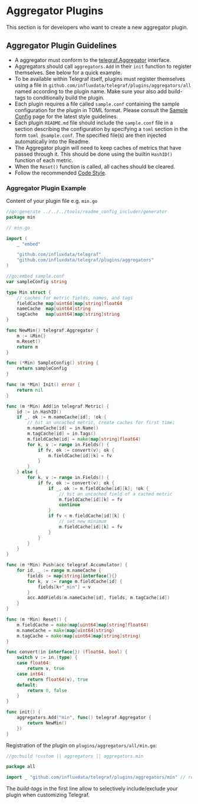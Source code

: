 # Aggregator Plugins

This section is for developers who want to create a new aggregator plugin.

## Aggregator Plugin Guidelines

* A aggregator must conform to the [telegraf.Aggregator][] interface.
* Aggregators should call `aggregators.Add` in their `init` function to
  register themselves.  See below for a quick example.
* To be available within Telegraf itself, plugins must register themselves
  using a file in `github.com/influxdata/telegraf/plugins/aggregators/all`
  named according to the plugin name. Make sure your also add build-tags to
  conditionally build the plugin.
* Each plugin requires a file called `sample.conf` containing the sample configuration
  for the plugin in TOML format.
  Please consult the [Sample Config][] page for the latest style guidelines.
* Each plugin `README.md` file should include the `sample.conf` file in a section
  describing the configuration by specifying a `toml` section in the form `toml @sample.conf`. The specified file(s) are then injected automatically into the Readme.
* The Aggregator plugin will need to keep caches of metrics that have passed
  through it. This should be done using the builtin `HashID()` function of
  each metric.
* When the `Reset()` function is called, all caches should be cleared.
* Follow the recommended [Code Style][].

### Aggregator Plugin Example

Content of your plugin file e.g. `min.go`

```go
//go:generate ../../../tools/readme_config_includer/generator
package min

// min.go

import (
    _ "embed"

    "github.com/influxdata/telegraf"
    "github.com/influxdata/telegraf/plugins/aggregators"
)

//go:embed sample.conf
var sampleConfig string

type Min struct {
    // caches for metric fields, names, and tags
    fieldCache map[uint64]map[string]float64
    nameCache  map[uint64]string
    tagCache   map[uint64]map[string]string
}

func NewMin() telegraf.Aggregator {
    m := &Min{}
    m.Reset()
    return m
}

func (*Min) SampleConfig() string {
    return sampleConfig
}

func (m *Min) Init() error {
    return nil
}

func (m *Min) Add(in telegraf.Metric) {
    id := in.HashID()
    if _, ok := m.nameCache[id]; !ok {
        // hit an uncached metric, create caches for first time:
        m.nameCache[id] = in.Name()
        m.tagCache[id] = in.Tags()
        m.fieldCache[id] = make(map[string]float64)
        for k, v := range in.Fields() {
            if fv, ok := convert(v); ok {
                m.fieldCache[id][k] = fv
            }
        }
    } else {
        for k, v := range in.Fields() {
            if fv, ok := convert(v); ok {
                if _, ok := m.fieldCache[id][k]; !ok {
                    // hit an uncached field of a cached metric
                    m.fieldCache[id][k] = fv
                    continue
                }
                if fv < m.fieldCache[id][k] {
                    // set new minimum
                    m.fieldCache[id][k] = fv
                }
            }
        }
    }
}

func (m *Min) Push(acc telegraf.Accumulator) {
    for id, _ := range m.nameCache {
        fields := map[string]interface{}{}
        for k, v := range m.fieldCache[id] {
            fields[k+"_min"] = v
        }
        acc.AddFields(m.nameCache[id], fields, m.tagCache[id])
    }
}

func (m *Min) Reset() {
    m.fieldCache = make(map[uint64]map[string]float64)
    m.nameCache = make(map[uint64]string)
    m.tagCache = make(map[uint64]map[string]string)
}

func convert(in interface{}) (float64, bool) {
    switch v := in.(type) {
    case float64:
        return v, true
    case int64:
        return float64(v), true
    default:
        return 0, false
    }
}

func init() {
    aggregators.Add("min", func() telegraf.Aggregator {
        return NewMin()
    })
}
```

Registration of the plugin on `plugins/aggregators/all/min.go`:

```go
//go:build !custom || aggregators || aggregators.min

package all

import _ "github.com/influxdata/telegraf/plugins/aggregators/min" // register plugin

```

The _build-tags_ in the first line allow to selectively include/exclude your
plugin when customizing Telegraf.

[Sample Config]: https://github.com/influxdata/telegraf/blob/master/docs/developers/SAMPLE_CONFIG.md
[Code Style]: https://github.com/influxdata/telegraf/blob/master/docs/developers/CODE_STYLE.md
[telegraf.Aggregator]: https://godoc.org/github.com/influxdata/telegraf#Aggregator
